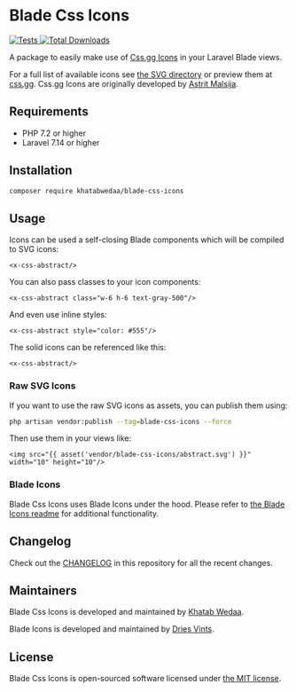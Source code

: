 # Blade Css Icons

<a href="https://github.com/khatabwedaa/blade-css-icons/actions?query=workflow%3ATests">
    <img src="https://github.com/khatabwedaa/blade-css-icons/workflows/Tests/badge.svg" alt="Tests">
</a>

<a href="https://packagist.org/packages/khatabwedaa/blade-css-icons">
    <img src="https://poser.pugx.org/khatabwedaa/blade-css-icons/d/total.svg" alt="Total Downloads">
</a>

A package to easily make use of [Css.gg Icons](https://github.com/astrit/css.gg) in your Laravel Blade views.

For a full list of available icons see [the SVG directory](resources/svg) or preview them at [css.gg](https://css.gg). Css.gg Icons are originally developed by [Astrit Malsija](https://twitter.com/AstritMalsija).

## Requirements

- PHP 7.2 or higher
- Laravel 7.14 or higher

## Installation

```bash
composer require khatabwedaa/blade-css-icons
```

## Usage

Icons can be used a self-closing Blade components which will be compiled to SVG icons:

```blade
<x-css-abstract/>
```

You can also pass classes to your icon components:

```blade
<x-css-abstract class="w-6 h-6 text-gray-500"/>
```

And even use inline styles:

```blade
<x-css-abstract style="color: #555"/>
```

The solid icons can be referenced like this:

```blade
<x-css-abstract/>
```

### Raw SVG Icons

If you want to use the raw SVG icons as assets, you can publish them using:

```bash
php artisan vendor:publish --tag=blade-css-icons --force
```

Then use them in your views like:

```blade
<img src="{{ asset('vendor/blade-css-icons/abstract.svg') }}" width="10" height="10"/>
```

### Blade Icons

Blade Css Icons uses Blade Icons under the hood. Please refer to [the Blade Icons readme](https://github.com/blade-ui-kit/blade-icons) for additional functionality.

## Changelog

Check out the [CHANGELOG](CHANGELOG.md) in this repository for all the recent changes.

## Maintainers

Blade Css Icons is developed and maintained by [Khatab Wedaa](https://twitter.com/khatabwedaa).

Blade Icons is developed and maintained by [Dries Vints](https://driesvints.com).

## License

Blade Css Icons is open-sourced software licensed under [the MIT license](LICENSE.md).
